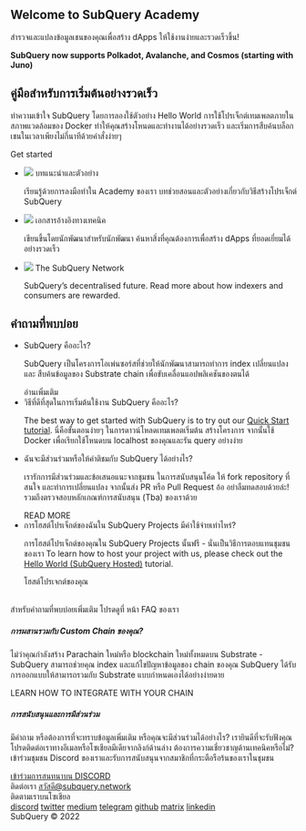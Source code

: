 <link rel="stylesheet" href="/assets/style/welcome.css" as="style" />
<div class="top2Sections">
  <section class="welcomeWords">
    <div class="main">
      <div>
        <h2 class="welcomeTitle">Welcome to SubQuery <span>Academy</span></h2>
        <p>สำรวจและแปลงข้อมูลเชนของคุณเพื่อสร้าง dApps ให้ใช้งานง่ายและรวดเร็วขึ้น!</p>
        <p><strong>SubQuery now supports Polkadot, Avalanche, and Cosmos (starting with Juno)</strong></p>
      </div>
    </div>
  </section>
  <section class="startSection main">
    <div>
      <h2 class="title"><span>คู่มือ</span>สำหรับการเริ่มต้นอย่างรวดเร็ว</h2>
      <p>ทำความเข้าใจ SubQuery โดยการลองใช้ตัวอย่าง Hello World การใช้โปรเจ็กต์เทมเพลตภายในสภาพแวดล้อมของ Docker ทำให้คุณสร้างโหนดและทำงานได้อย่างรวดเร็ว และเริ่มการสืบค้นบล็อกเชนในเวลาเพียงไม่กี่นาทีด้วยคำสั่งง่ายๆ
      </p>
      <span class="button">
        <router-link :to="{path: '/quickstart/quickstart.html'}"> 
          <span>Get started</span>
        </router-link>
      </span>
    </div>
  </section>
</div>
<div class="main">
  <div>
    <ul class="list">
      <li>
        <router-link :to="{path: '/academy/tutorials_examples/introduction.html'}">
          <div>
            <img src="/assets/img/tutorialsIcon.svg" />
            <span>บทแนะนำและตัวอย่าง</span>
            <p>เรียนรู้ด้วยการลงมือทำใน Academy ของเรา บทช่วยสอนและตัวอย่างเกี่ยวกับวิธีสร้างโปรเจ็กต์ SubQuery</p>
          </div>
        </router-link>
      </li>
      <li>
        <router-link :to="{path: '/build/introduction.html'}"> 
          <div>
            <img src="/assets/img/docsIcon.svg" />
            <span>เอกสารอ้างอิงทางเทคนิค</span>
            <p>เขียนขึ้นโดยนักพัฒนาสำหรับนักพัฒนา ค้นหาสิ่งที่คุณต้องการเพื่อสร้าง dApps ที่ยอดเยี่ยมได้อย่างรวดเร็ว</p>
          </div>
        </router-link>
      </li>
      <li>
        <router-link :to="{path: '/subquery_network/introduction.html'}"> 
          <div>
            <img src="/assets/img/networkIcon.svg" />
            <span>The SubQuery Network</span>
            <p>SubQuery’s decentralised future. Read more about how indexers and consumers are rewarded.</p>
          </div>
        </router-link>
      </li>
    </ul>
  </div>
</div>
<section class="faqSection main">
  <div>
    <h2 class="title">คำถามที่พบบ่อย</h2>
    <ul class="faqList">
      <li>
        <div class="title">SubQuery คืออะไร?</div>
        <div class="content">
          <p>SubQuery เป็นโครงการโอเพ่นซอร์สที่ช่วยให้นักพัฒนาสามารถทำการ index เปลี่ยนแปลง และ สืบค้นข้อมูลของ Substrate chain เพื่อขับเคลื่อนแอปพลิเคชันของตนได้</p>
          <span class="more">
            <router-link :to="{path: '/faqs/faqs.html#what-is-subquery'}">อ่านเพิ่มเติม</router-link>
          </span>
        </div>
      </li>
      <li>
        <div class="title">วิธีที่ดีที่สุดในการเริ่มต้นใช้งาน SubQuery คืออะไร?</div>
        <div class="content">
          <p>The best way to get started with SubQuery is to try out our <a href="/quickstart/quickstart.html">Quick Start tutorial</a>. นี่คือขั้นตอนง่ายๆ ในการดาวน์โหลดเทมเพลตเริ่มต้น สร้างโครงการ จากนั้นใช้ Docker เพื่อเรียกใช้โหนดบน localhost ของคุณและรัน query อย่างง่าย </p>
        </div>
      </li>
      <li>
        <div class="title">ฉันจะมีส่วนร่วมหรือให้คำติชมกับ SubQuery ได้อย่างไร?</div>
        <div class="content">
          <p>เรารักการมีส่วนร่วมและข้อเสนอแนะจากชุมชน ในการสนับสนุนโค้ด ให้ fork repository ที่สนใจ และทำการเปลี่ยนแปลง จากนั้นส่ง PR หรือ Pull Request อ้อ อย่าลืมทดสอบด้วยล่ะ! รวมถึงตรวจสอบหลักเกณฑ์การสนับสนุน (Tba) ของเราด้วย </p>
          <span class="more">
            <router-link :to="{path: '/faqs/faqs.html#how-can-i-contribute-or-give-feedback-to-subquery'}">READ MORE</router-link>
          </span> 
        </div>
      </li>
      <li>
        <div class="title">การโฮสต์โปรเจ็กต์ของฉันใน SubQuery Projects มีค่าใช้จ่ายเท่าไหร่?</div>
        <div class="content">
          <p>การโฮสต์โปรเจ็กต์ของคุณใน SubQuery Projects นั้นฟรี - นั่นเป็นวิธีการตอบแทนชุมชนของเรา To learn how to host your project with us, please check out the <a href="https://academy.subquery.network/run_publish/publish.html">Hello World (SubQuery Hosted)</a> tutorial.</p>
          <span class="more">
            <router-link :to="{path: '/run_publish/publish.html'}">โฮสต์โปรเจกต์ของคุณ</router-link>
          </span>
        </div>
      </li>
    </ul><br>
    สำหรับคำถามที่พบบ่อยเพิ่มเติม โปรดดูที่ <router-link :to="{path: '/faqs/faqs.html'}">หน้า FAQ</router-link> ของเรา    
  </div>
</section>
<section class="main">
  <div>
    <div class="lastIntroduce lastIntroduce_1">
        <h5>การผสานรวมกับ Custom Chain ของคุณ?</h5>
        <p>ไม่ว่าคุณกำลังสร้าง Parachain ใหม่หรือ blockchain ใหม่ทั้งหมดบน Substrate - SubQuery สามารถช่วยคุณ index และแก้ไขปัญหาข้อมูลของ chain ของคุณ SubQuery ได้รับการออกแบบให้สามารถรวมกับ Substrate แบบกำหนดเองได้อย่างง่ายดาย</p>
        <span class="more">
          <router-link :to="{path: '/build/manifest.html#custom-substrate-and-cosmos-chains'}">LEARN HOW TO INTEGRATE WITH YOUR CHAIN</router-link>
        </span>
    </div>
    <div class="lastIntroduce lastIntroduce_2">
        <h5>การสนับสนุนและการมีส่วนร่วม</h5>
        <p>มีคำถาม หรือต้องการที่จะทราบข้อมูลเพิ่มเติม หรือคุณจะมีส่วนร่วมได้อย่างไร? เรายินดีที่จะรับฟังคุณ โปรดติดต่อเราทางอีเมลหรือโซเชียลมีเดียจากลิงก์ด้านล่าง ต้องการความเชี่ยวชาญด้านเทคนิคหรือไม่? เข้าร่วมชุมชน Discord ของเราและรับการสนับสนุนจากสมาชิกที่กระตือรือร้นของเราในชุมชน </p>
        <a class="more" target="_blank" href="https://discord.com/invite/subquery">เข้าร่วมการสนทนาบน DISCORD</a>
    </div>
    </div>
</section>
<section class="main connectSection">
  <div class="email">
    <span>ติดต่อเรา</span>
    <a href="mailto:hello@subquery.network">สวัสดี@subquery.network</a>
  </div>
  <div>
    <div>ติดตามเราบนโซเชียล</div>
    <div class="connectWay">
      <a href="https://discord.com/invite/78zg8aBSMG" target="_blank" class="connectDiscord">discord</a>
      <a href="https://twitter.com/subquerynetwork" target="_blank" class="connectTwitter">twitter</a>
      <a href="https://medium.com/@subquery" target="_blank" class="connectMedium">medium</a>
      <a href="https://t.me/subquerynetwork" target="_blank" class="connectTelegram">telegram</a>
      <a href="https://github.com/OnFinality-io/subql" target="_blank" class="connectGithub">github</a>
      <a href="https://matrix.to/#/#subquery:matrix.org" target="_blank" class="connectMatrix">matrix</a>
      <a href="https://www.linkedin.com/company/subquery/" target="_blank" class="connectLinkedin">linkedin</a>
    </div>
  </div>
</section>
</div> </div>
<div class="footer">
  <div class="main"><div>SubQuery © 2022</div></div>
</div>
<script charset="utf-8" src="/assets/js/welcome.js"></script>
